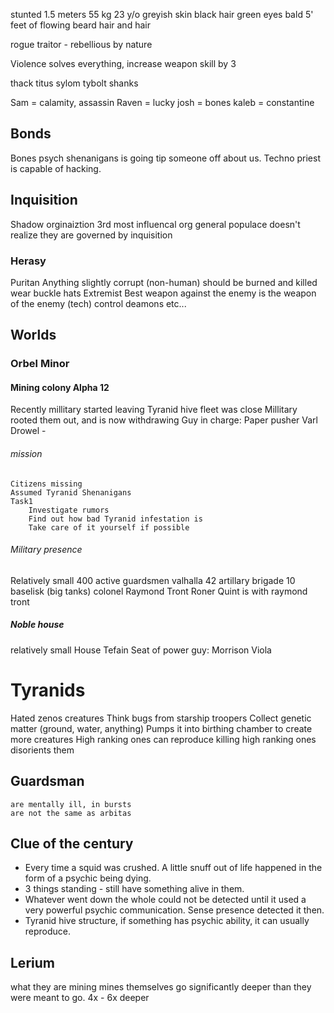 stunted
1.5 meters 55 kg
23 y/o
greyish skin
black hair 
green eyes
bald
5' feet of flowing beard hair and hair

rogue traitor - rebellious by nature

Violence solves everything, increase weapon skill by 3

thack
titus
sylom
tybolt
shanks


Sam = calamity, assassin
Raven = lucky
josh = bones
kaleb = constantine

## Bonds
Bones psych shenanigans is going tip someone off about us.
Techno priest is capable of hacking.

## Inquisition
Shadow orginaiztion
3rd most influencal org 
general populace doesn't realize they are governed by inquisition

### Herasy
Puritan
    Anything slightly corrupt (non-human) should be burned and killed
    wear buckle hats
Extremist
    Best weapon against the enemy is the weapon of the enemy (tech)
        control deamons etc...

## Worlds
### Orbel Minor
#### Mining colony Alpha 12
Recently millitary started leaving
    Tyranid hive fleet was close
    Millitary rooted them out, and is now withdrawing
Guy in charge: Paper pusher Varl Drowel - 

###### mission
    Citizens missing
    Assumed Tyranid Shenanigans
    Task1
        Investigate rumors
        Find out how bad Tyranid infestation is
        Take care of it yourself if possible

###### Military presence
Relatively small
400 active guardsmen
    valhalla 42 artillary brigade
    10 baselisk (big tanks)
    colonel Raymond Tront
        Roner Quint is with raymond tront

##### Noble house
relatively small
House Tefain
    Seat of power guy: Morrison Viola

# Tyranids
Hated zenos creatures
Think bugs from starship troopers
Collect genetic matter (ground, water, anything)
    Pumps it into birthing chamber to create more creatures
High ranking ones can reproduce
killing high ranking ones disorients them

## Guardsman
    are mentally ill, in bursts
    are not the same as arbitas

## Clue of the century
* Every time a squid was crushed. A little snuff out of life happened in the form of a psychic being dying.
* 3 things standing - still have something alive in them.
* Whatever went down the whole could not be detected until it used a very powerful psychic communication. Sense presence detected it then.
* Tyranid hive structure, if something has psychic ability, it can usually reproduce.

## Lerium
what they are mining
mines themselves go significantly deeper than they were meant to go. 4x - 6x deeper
